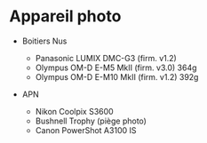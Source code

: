 # Appareil photo

- Boitiers Nus
  - Panasonic LUMIX DMC-G3 (firm. v1.2)
  - Olympus OM-D E-M5 MkII (firm. v3.0) 364g
  - Olympus OM-D E-M10 MkII (firm. v1.2) 392g


- APN
  - Nikon Coolpix S3600
  - Bushnell Trophy (piège photo)
  - Canon PowerShot A3100 IS
